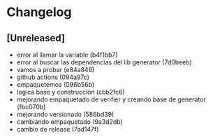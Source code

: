 # Changelog

## [Unreleased]
- error al llamar la variable (b4f1bb7)
- error al buscar las dependencias del lib generator (7d0beeb)
- vamos a probar (e84a846)
- github actions (094a97c)
- empaquetemos (096b56b)
- logica base y construcción (cbb2fc6)
- mejorando empaquetado de verifier y creando base de generator (fbc070b)
- mejorando versionado (586bd39)
- cambiando empaquetado (9a3d2db)
- cambio de release (7ad147f)